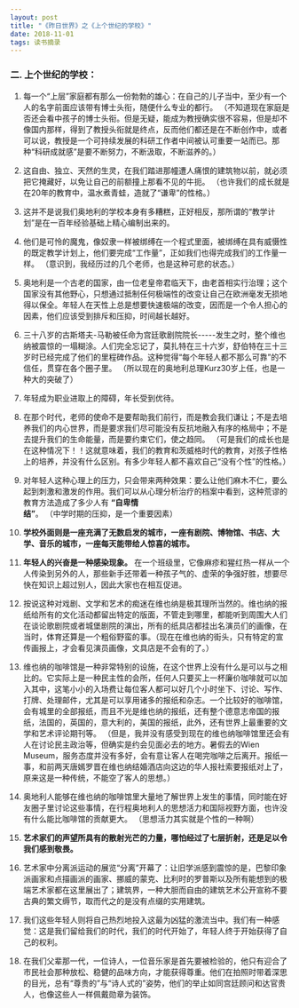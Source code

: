 ```yaml
---
layout: post
title: "《昨日世界》之《上个世纪的学校》"
date: 2018-11-01
tags: 读书摘录  
---
```


### 二. 上个世纪的学校：

1. 每一个“上层”家庭都有那么一份勃勃的雄心：在自己的儿子当中，至少有一个人的名字前面应该带有博士头衔，随便什么专业的都行。
（不知道现在家庭是否还会看中孩子的博士头衔。但是无疑，能成为教授确实很不容易，但是却不像国内那样，得到了教授头衔就是终点，反而他们都还是在不断创作中，或者可以说，教授是一个可持续发展的科研工作者中间被认可重要一站而已。那种“科研成就感”是要不断努力，不断汲取，不断滋养的。）

2. 这自由、独立、天然的生灵，在我们踏进那幢遭人痛恨的建筑物以前，就必须把它掩藏好，以免让自己的前额撞上那看不见的牛扼。
（也许我们的成长就是在20年的教育中，温水煮青蛙，造就了“谦卑”的性格。）

3. 这并不是说我们奥地利的学校本身有多糟糕，正好相反，那所谓的“教学计划”是在一百年经验基础上精心编制出来的。

4. 他们是可怜的魔鬼，像奴隶一样被绑缚在一个程式里面，被绑缚在具有威慑性的既定教学计划上，他们要完成“工作量”，正如我们也得完成我们的工作量一样。
（意识到，我经历过的几个老师，也是这种可悲的状态。）

5. 奥地利是一个古老的国家，由一位老皇帝君临天下，由老首相实行治理；这个国家没有其他野心，只想通过抵制任何极端性的改变让自己在欧洲毫发无损地得以保全。年轻人在天性上总是想要快速极端的改变，因而是一个令人担心的因素，他们应该受到排斥和压抑，时间越长越好。

6. 三十八岁的古斯塔夫-马勒被任命为宫廷歌剧院院长-----发生之时，整个维也纳被震惊的一塌糊涂。人们完全忘记了，莫扎特在三十六岁，舒伯特在三十三岁时已经完成了他们的里程碑作品。这种觉得“每个年轻人都不那么可靠”的不信任，贯穿在各个圈子里。
（所以现在的奥地利总理Kurz30岁上任，也是一种大的突破了）

7. 年轻成为职业进取上的障碍，年长受到优待。

8. 在那个时代，老师的使命不是要帮助我们前行，而是教会我们谦让；不是去培养我们的内心世界，而是要求我们尽可能没有反抗地融入有序的格局中；不是去提升我们的生命能量，而是要约束它们，使之趋同。
（可是我们的成长也是在这种情况下！！这就意味着，我们的教育和茨威格时代的教育，对孩子性格上的培养，并没有什么区别。有多少年轻人都不喜欢自己“没有个性”的性格。）

9. 对年轻人这种心理上的压力，只会带来两种效果：要么让他们麻木不仁，要么起到刺激和激发的作用。我们可以从心理分析治疗的档案中看到，这种荒谬的教育方法造成了多少人有 **“自卑情结”**。
（中学时期的压抑，是一个重要因素）

10. **学校外面则是一座充满了无数启发的城市，一座有剧院、博物馆、书店、大学、音乐的城市，一座每天能带给人惊喜的城市。**

11. **年轻人的兴奋是一种感染现象。** 在一个班级里，它像麻疹和猩红热一样从一个人传染到另外的人，那些新手还带着一种孩子气的、虚荣的争强好胜，想要尽快在知识上超过别人，因此大家也在相互促进。

12. 按说这种对戏剧、文学和艺术的痴迷在维也纳是极其理所当然的。维也纳的报纸给所有的文化活动都留出特定的版面，不管走到哪里，都能听到周围大人们在谈论歌剧院或者城堡剧院的演出，所有的纸具店都挂出名演员们的画像，在当时，体育还算是一个粗俗野蛮的事。（现在在维也纳的街头，只有特定的宣传画报上，才会看见演员画像，文具店是不会有的了。）

13. 维也纳的咖啡馆是一种非常特别的设施，在这个世界上没有什么是可以与之相比的。它实际上是一种民主性的会所，任何人只要买上一杯廉价咖啡就可以加入其中，这笔小小的入场费让每位客人都可以好几个小时坐下、讨论、写作、打牌、处理邮件，尤其是可以享用诸多的报纸和杂志。一个比较好的咖啡馆，会有城里的全部报纸，而且不光是维也纳的报纸，还有整个德意志帝国的报纸，法国的，英国的，意大利的，美国的报纸，此外，还有世界上最重要的文学和艺术评论期刊等。
（但是，我并没有感受到现在的维也纳咖啡馆里还会有人在讨论民主政治等，但确实是约会见面必去的地方。暑假去的Wien Museum，服务态度并没有多好，会有意让客人在喝完咖啡之后离开。报纸一事，和前两天唐嫣罗晋在维也纳结婚酒店向这边的华人报社索要报纸对上了，原来这是一种传统，不能空了客人的思想。）

14. 奥地利人能够在维也纳的咖啡馆里大量地了解世界上发生的事情，同时能在好友圈子里讨论这些事情，在行程奥地利人的思想活力和国际视野方面，也许没有什么能比咖啡馆的贡献更大。
（思想活力其实就是个性的一种啊）

15. **艺术家们的声望所具有的散射光芒的力量，哪怕经过了七层折射，还是足以令我们感到敬畏。**

16. 艺术家中分离派运动的展览“分离”开幕了：让旧学派感到震惊的是，巴黎印象派画家和点描画派的画家、挪威的蒙克、比利时的罗普斯以及所有能想到的极端艺术家都在这里展出了；建筑界，一种大胆而自由的建筑艺术公开宣称不要古典的繁文缛节，取而代之的是没有点缀的实用建筑。

17. 我们这些年轻人则将自己热烈地投入这最为凶猛的激流当中。我们有一种感觉：这是我们留给我们的时代，我们的时代开始了，年轻人终于开始获得了自己的权利。

18. 在我们父辈那一代，一位诗人，一位音乐家是首先要被检验的，他只有迎合了市民社会那种放松、稳健的品味方向，才能获得尊重。他们在拍照时带着深思的目光，总有“尊贵的”与“诗人式的”姿势，他们的举止如同宫廷顾问和达官贵人，也像这些人一样佩戴勋章为装饰。
